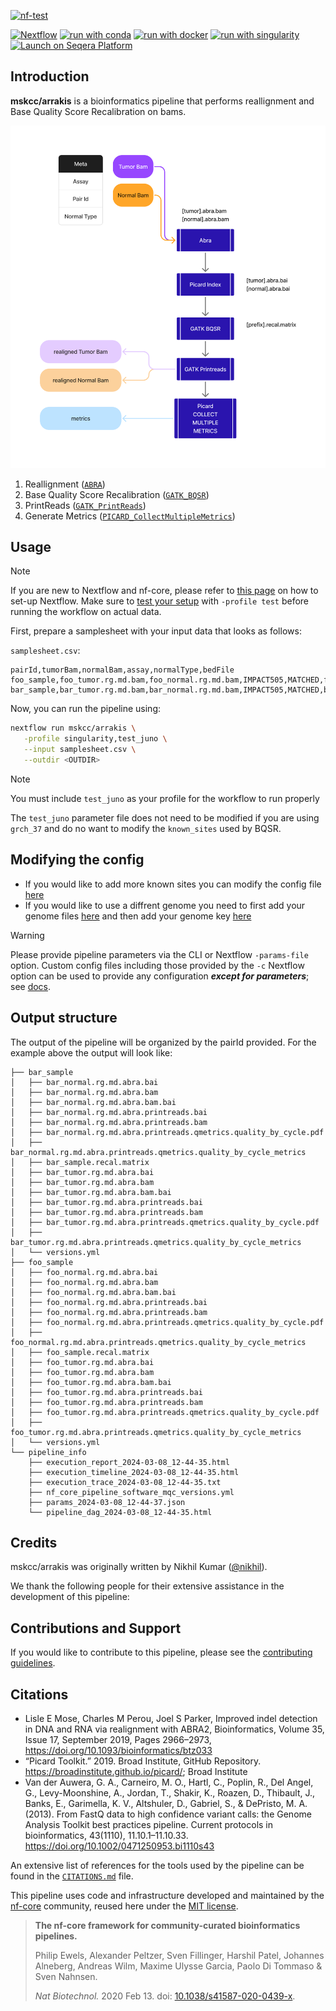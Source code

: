 <!--[![GitHub Actions CI Status](https://github.com/mskcc/arrakis/actions/workflows/ci.yml/badge.svg)](https://github.com/mskcc/arrakis/actions/workflows/ci.yml)
[![GitHub Actions Linting Status](https://github.com/mskcc/arrakis/actions/workflows/linting.yml/badge.svg)](https://github.com/mskcc/arrakis/actions/workflows/linting.yml)[![Cite with Zenodo](http://img.shields.io/badge/DOI-10.5281/zenodo.XXXXXXX-1073c8?labelColor=000000)](https://doi.org/10.5281/zenodo.XXXXXXX)-->

[![nf-test](https://img.shields.io/badge/unit_tests-nf--test-337ab7.svg)](https://www.nf-test.com)

[![Nextflow](https://img.shields.io/badge/nextflow%20DSL2-%E2%89%A523.04.0-23aa62.svg)](https://www.nextflow.io/)
[![run with conda](http://img.shields.io/badge/run%20with-conda-3EB049?labelColor=000000&logo=anaconda)](https://docs.conda.io/en/latest/)
[![run with docker](https://img.shields.io/badge/run%20with-docker-0db7ed?labelColor=000000&logo=docker)](https://www.docker.com/)
[![run with singularity](https://img.shields.io/badge/run%20with-singularity-1d355c.svg?labelColor=000000)](https://sylabs.io/docs/)
[![Launch on Seqera Platform](https://img.shields.io/badge/Launch%20%F0%9F%9A%80-Seqera%20Platform-%234256e7)](https://tower.nf/launch?pipeline=https://github.com/mskcc/arrakis)

## Introduction

**mskcc/arrakis** is a bioinformatics pipeline that performs reallignment and Base Quality Score Recalibration on bams.

![Arrakis graph](docs/images/Arrakis.png)

1. Reallignment ([`ABRA`](https://github.com/mozack/abra2))
2. Base Quality Score Recalibration ([`GATK_BQSR`](https://gatk.broadinstitute.org/hc/en-us/articles/360035890531-Base-Quality-Score-Recalibration-BQSR))
3. PrintReads ([`GATK_PrintReads`](https://gatk.broadinstitute.org/hc/en-us/articles/360036883571-PrintReads))
4. Generate Metrics ([`PICARD_CollectMultipleMetrics`](https://gatk.broadinstitute.org/hc/en-us/articles/360037594031-CollectMultipleMetrics-Picard))

## Usage

> [!NOTE]
> If you are new to Nextflow and nf-core, please refer to [this page](https://nf-co.re/docs/usage/installation) on how to set-up Nextflow. Make sure to [test your setup](https://nf-co.re/docs/usage/introduction#how-to-run-a-pipeline) with `-profile test` before running the workflow on actual data.

First, prepare a samplesheet with your input data that looks as follows:

`samplesheet.csv`:

```csv
pairId,tumorBam,normalBam,assay,normalType,bedFile
foo_sample,foo_tumor.rg.md.bam,foo_normal.rg.md.bam,IMPACT505,MATCHED,foo_tumor.foo_normal.fci.bed
bar_sample,bar_tumor.rg.md.bam,bar_normal.rg.md.bam,IMPACT505,MATCHED,bar_tumor.bar_normal.fci.bed
```

Now, you can run the pipeline using:

<!-- TODO nf-core: update the following command to include all required parameters for a minimal example -->

```bash
nextflow run mskcc/arrakis \
   -profile singularity,test_juno \
   --input samplesheet.csv \
   --outdir <OUTDIR>
```

> [!NOTE]
> You must include `test_juno` as your profile for the workflow to run properly

The `test_juno` parameter file does not need to be modified if you are using `grch_37` and do no want to modify the `known_sites` used by BQSR.

## Modifying the config

- If you would like to add more known sites you can modify the config file [here](https://github.com/mskcc/Arrakis/blob/master/conf/test_juno.config#L59)
- If you would like to use a diffrent genome you need to first add your genome files [here](https://github.com/mskcc/Arrakis/blob/master/conf/juno_resources.config#L2) and then add your genome key [here](https://github.com/mskcc/Arrakis/blob/master/conf/test_juno.config#L38)

> [!WARNING]
> Please provide pipeline parameters via the CLI or Nextflow `-params-file` option. Custom config files including those provided by the `-c` Nextflow option can be used to provide any configuration _**except for parameters**_;
> see [docs](https://nf-co.re/usage/configuration#custom-configuration-files).

## Output structure

The output of the pipeline will be organized by the pairId provided. For the example above the output will look like:

```
├── bar_sample
│   ├── bar_normal.rg.md.abra.bai
│   ├── bar_normal.rg.md.abra.bam
│   ├── bar_normal.rg.md.abra.bam.bai
│   ├── bar_normal.rg.md.abra.printreads.bai
│   ├── bar_normal.rg.md.abra.printreads.bam
│   ├── bar_normal.rg.md.abra.printreads.qmetrics.quality_by_cycle.pdf
│   ├── bar_normal.rg.md.abra.printreads.qmetrics.quality_by_cycle_metrics
│   ├── bar_sample.recal.matrix
│   ├── bar_tumor.rg.md.abra.bai
│   ├── bar_tumor.rg.md.abra.bam
│   ├── bar_tumor.rg.md.abra.bam.bai
│   ├── bar_tumor.rg.md.abra.printreads.bai
│   ├── bar_tumor.rg.md.abra.printreads.bam
│   ├── bar_tumor.rg.md.abra.printreads.qmetrics.quality_by_cycle.pdf
│   ├── bar_tumor.rg.md.abra.printreads.qmetrics.quality_by_cycle_metrics
│   └── versions.yml
├── foo_sample
│   ├── foo_normal.rg.md.abra.bai
│   ├── foo_normal.rg.md.abra.bam
│   ├── foo_normal.rg.md.abra.bam.bai
│   ├── foo_normal.rg.md.abra.printreads.bai
│   ├── foo_normal.rg.md.abra.printreads.bam
│   ├── foo_normal.rg.md.abra.printreads.qmetrics.quality_by_cycle.pdf
│   ├── foo_normal.rg.md.abra.printreads.qmetrics.quality_by_cycle_metrics
│   ├── foo_sample.recal.matrix
│   ├── foo_tumor.rg.md.abra.bai
│   ├── foo_tumor.rg.md.abra.bam
│   ├── foo_tumor.rg.md.abra.bam.bai
│   ├── foo_tumor.rg.md.abra.printreads.bai
│   ├── foo_tumor.rg.md.abra.printreads.bam
│   ├── foo_tumor.rg.md.abra.printreads.qmetrics.quality_by_cycle.pdf
│   ├── foo_tumor.rg.md.abra.printreads.qmetrics.quality_by_cycle_metrics
│   └── versions.yml
└── pipeline_info
    ├── execution_report_2024-03-08_12-44-35.html
    ├── execution_timeline_2024-03-08_12-44-35.html
    ├── execution_trace_2024-03-08_12-44-35.txt
    ├── nf_core_pipeline_software_mqc_versions.yml
    ├── params_2024-03-08_12-44-37.json
    └── pipeline_dag_2024-03-08_12-44-35.html
```

## Credits

mskcc/arrakis was originally written by Nikhil Kumar ([@nikhil](https://github.com/nikhil)).

We thank the following people for their extensive assistance in the development of this pipeline:

## Contributions and Support

If you would like to contribute to this pipeline, please see the [contributing guidelines](.github/CONTRIBUTING.md).

## Citations

- Lisle E Mose, Charles M Perou, Joel S Parker, Improved indel detection in DNA and RNA via realignment with ABRA2, Bioinformatics, Volume 35, Issue 17, September 2019, Pages 2966–2973, https://doi.org/10.1093/bioinformatics/btz033
- “Picard Toolkit.” 2019. Broad Institute, GitHub Repository. https://broadinstitute.github.io/picard/; Broad Institute
- Van der Auwera, G. A., Carneiro, M. O., Hartl, C., Poplin, R., Del Angel, G., Levy-Moonshine, A., Jordan, T., Shakir, K., Roazen, D., Thibault, J., Banks, E., Garimella, K. V., Altshuler, D., Gabriel, S., & DePristo, M. A. (2013). From FastQ data to high confidence variant calls: the Genome Analysis Toolkit best practices pipeline. Current protocols in bioinformatics, 43(1110), 11.10.1–11.10.33. https://doi.org/10.1002/0471250953.bi1110s43

An extensive list of references for the tools used by the pipeline can be found in the [`CITATIONS.md`](CITATIONS.md) file.

This pipeline uses code and infrastructure developed and maintained by the [nf-core](https://nf-co.re) community, reused here under the [MIT license](https://github.com/nf-core/tools/blob/master/LICENSE).

> **The nf-core framework for community-curated bioinformatics pipelines.**
>
> Philip Ewels, Alexander Peltzer, Sven Fillinger, Harshil Patel, Johannes Alneberg, Andreas Wilm, Maxime Ulysse Garcia, Paolo Di Tommaso & Sven Nahnsen.
>
> _Nat Biotechnol._ 2020 Feb 13. doi: [10.1038/s41587-020-0439-x](https://dx.doi.org/10.1038/s41587-020-0439-x).
